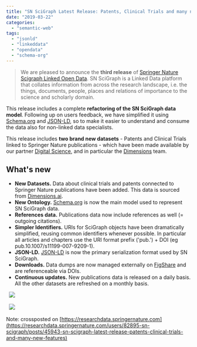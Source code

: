 ```yaml
---
title: "SN SciGraph Latest Release: Patents, Clinical Trials and many new features"
date: "2019-03-22"
categories: 
  - "semantic-web"
tags: 
  - "jsonld"
  - "linkeddata"
  - "opendata"
  - "schema-org"
---
```


> We are pleased to announce the **third release** of [Springer Nature Scigraph Linked Open Data](https://scigraph.springernature.com). SN SciGraph is a Linked Data platform that collates information from across the research landscape, i.e. the things, documents, people, places and relations of importance to the science and scholarly domain.

This release includes a complete **refactoring of the SN SciGraph data model**. Following up on users feedback, we have simplified it using [Schema.org](https://schema.org/) and [JSON-LD](https://en.wikipedia.org/wiki/JSON-LD), so to make it easier to understand and consume the data also for non-linked data specialists.  

This release includes **two brand new datasets** - Patents and Clinical Trials linked to Springer Nature publications - which have been made available by our partner [Digital Science](https://www.digital-science.com/), and in particular the [Dimensions](http://dimensions.ai) team.

## What's new

- **New Datasets.** Data about clinical trials and patents connected to Springer Nature publications have been added. This data is sourced from [Dimensions.ai](https://www.dimensions.ai/).
- **New Ontology.** [Schema.org](https://schema.org/) is now the main model used to represent SN SciGraph data.
- **References data.** Publications data now include references as well (= outgoing citations).
- **Simpler Identifiers.** URIs for SciGraph objects have been dramatically simplified, reusing common identifiers whenever possible. In particular all articles and chapters use the URI format prefix ('pub.') + DOI (eg pub.10.1007/s11199-007-9209-1).
- **JSON-LD.** [JSON-LD](https://en.wikipedia.org/wiki/JSON-LD) is now the primary serialization format used by SN SciGraph.
- **Downloads.** Data dumps are now managed externally on [FigShare](https://sn-scigraph.figshare.com/) and are referenceable via DOIs.
- **Continuous updates.** New publications data is released on a daily basis. All the other datasets are refreshed on a monthly basis.

 
[![](/media/static/blog_img/Screenshot-2019-03-22-scigraph1.png)](Screenshot-2019-03-22-scigraph1.png)

 
[![](/media/static/blog_img/Screenshot-2019-03-22-scigraph2.png)](Screenshot-2019-03-22-scigraph2.png)


Note: crossposted on [https://researchdata.springernature.com](https://researchdata.springernature.com/users/82895-sn-scigraph/posts/45943-sn-scigraph-latest-release-patents-clinical-trials-and-many-new-features)

 
